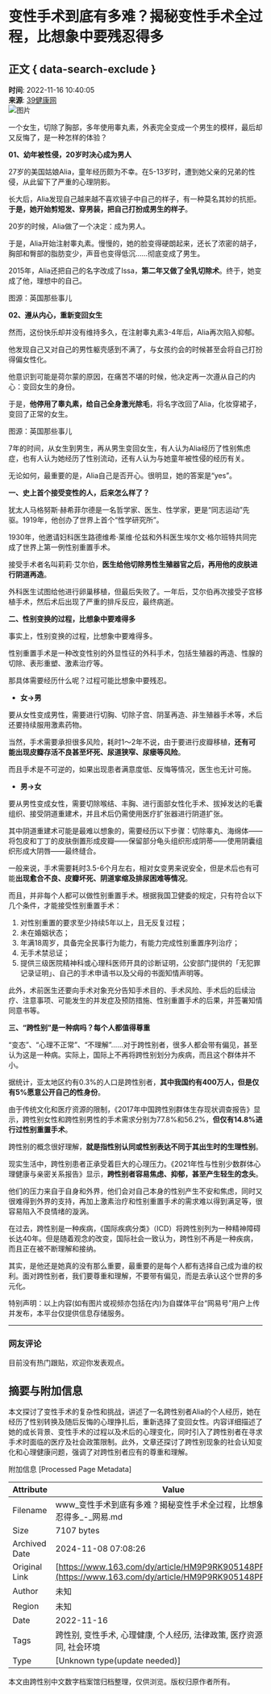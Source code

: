 # 变性手术到底有多难？揭秘变性手术全过程，比想象中要残忍得多

## 正文 { data-search-exclude }


**时间**: 2022-11-16 10:40:05  
**来源**: [39健康网](https://www.163.com/dy/media/T1450859617079.html)  
![图片](https://static.ws.126.net/163/f2e/dy_media/dy_media/static/images/ipLocation.f6d00eb.svg)

一个女生，切除了胸部，多年使用睾丸素，外表完全变成一个男生的模样，最后却又反悔了，是一种怎样的体验？

**01、幼年被性侵，20岁时决心成为男人**

27岁的美国姑娘Alia，童年经历颇为不幸。在5-13岁时，遭到她父亲的兄弟的性侵，从此留下了严重的心理阴影。

长大后，Alia发现自己越来越不喜欢镜子中自己的样子，有一种莫名其妙的抗拒。**于是，她开始剪短发、穿男装，把自己打扮成男生的样子**。

20岁的时候，Alia做了一个决定：成为男人。

于是，Alia开始注射睾丸素。慢慢的，她的脸变得硬朗起来，还长了浓密的胡子，胸部和臀部的脂肪变少，声音也变得低沉……彻底变成了男生。

2015年，Alia还把自己的名字改成了Issa，**第二年又做了全乳切除术**。终于，她变成了他，理想中的自己。

图源：英国那些事儿

**02、遵从内心，重新变回女生**

然而，这份快乐却并没有维持多久，在注射睾丸素3-4年后，Alia再次陷入抑郁。

他发现自己又对自己的男性躯壳感到不满了，与女孩约会的时候甚至会将自己打扮得偏女性化。

他意识到可能是荷尔蒙的原因，在痛苦不堪的时候，他决定再一次遵从自己的内心：变回女生的身份。

于是，**他停用了睾丸素，给自己全身激光除毛**，将名字改回了Alia，化妆穿裙子，变回了正常的女生。

图源：英国那些事儿

7年的时间，从女生到男生，再从男生变回女生，有人认为Alia经历了性别焦虑症，也有人认为她经历了性别流动，还有人认为与她童年被性侵的经历有关。

无论如何，最重要的是，Alia自己是否开心。很明显，她的答案是“yes”。

**一、史上首个接受变性的人，后来怎么样了？**

犹太人马格努斯·赫希菲尔德是一名哲学家、医生、性学家，更是“同志运动”先驱。1919年，他创办了世界上首个“性学研究所”。

1930年，他邀请妇科医生路德维希·莱维·伦兹和外科医生埃尔文·格尔班特共同完成了世界上第一例性别重置手术。

接受手术者名叫莉莉·艾尔伯，**医生给他切除男性生殖器官之后，再用他的皮肤进行阴道再造**。

外科医生试图给他进行卵巢移植，但最后失败了。一年后，艾尔伯再次接受子宫移植手术，然后术后出现了严重的排斥反应，最终病逝。

**二、性别变换的过程，比想象中要难得多**

事实上，性别变换的过程，比想象中要难得多。

性别重置手术是一种改变性别的外显性征的外科手术，包括生殖器的再造、性腺的切除、表形重塑、激素治疗等。

那具体需要经历什么呢？过程可能比想象中要残忍。

- **女→男**

要从女性变成男性，需要进行切胸、切除子宫、阴茎再造、非生殖器手术等，术后还要持续服用激素药物。

当然，手术需要承担很多风险，耗时1～2年不说，由于要进行皮瓣移植，**还有可能出现皮瓣存活不良甚至坏死、尿道狭窄、尿瘘等风险**。

而且手术是不可逆的，如果出现患者满意度低、反悔等情况，医生也无计可施。

- **男→女**

要从男性变成女性，需要切除喉结、丰胸、进行面部女性化手术、拔掉发达的毛囊组织、接受阴道重建术，并且术后仍需使用医疗扩张器进行阴道扩张。

其中阴道重建术可能是最难以想象的，需要经历以下步骤：切除睾丸、海绵体——将包皮和丁丁的皮肤倒置形成皮瓣——保留部分龟头组织形成阴蒂——使用阴囊组织形成大阴唇——最终缝合。

一般来说，手术需要耗时3.5-6个月左右，相对女变男来说安全，但是术后也有可能**出现愈合不良、皮瓣坏死、阴道挛缩及排尿困难等情况**。

而且，并非每个人都可以做性别重置手术。根据我国卫健委的规定，只有符合以下几个条件，才能接受性别重置手术：

1. 对性别重置的要求至少持续5年以上，且无反复过程；
2. 未在婚姻状态；
3. 年满18周岁，具备完全民事行为能力，有能力完成性别重置序列治疗；
4. 无手术禁忌证；
5. 提供三级医院精神科或心理科医师开具的诊断证明，公安部门提供的「无犯罪记录证明」、自己的手术申请书以及父母的书面知情声明等。

此外，术前医生还要向手术对象充分告知手术目的、手术风险、手术后的后续治疗、注意事项、可能发生的并发症及预防措施、性别重置手术的后果，并签署知情同意书等。

**三、“跨性别”是一种病吗？每个人都值得尊重**

“变态”、“心理不正常”、“不理解”……对于跨性别者，很多人都会带有偏见，甚至认为这是一种病。实际上，国际上不再将跨性别划分为疾病，而且这个群体并不小。

据统计，亚太地区约有0.3%的人口是跨性别者，**其中我国约有400万人，但是仅有5%愿意公开自己的性身份**。

由于传统文化和医疗资源的限制，《2017年中国跨性别群体生存现状调查报告》显示，跨性别女性和跨性别男性的手术需求分别为77.8%和56.2%，**但仅有14.8%进行过性别重置手术**。

跨性别的概念很好理解，**就是指性别认同或性别表达不同于其出生时的生理性别**。

现实生活中，跨性别患者正承受着巨大的心理压力。《2021年性与性别少数群体心理健康与亲密关系报告》显示，**跨性别者容易焦虑、抑郁，甚至产生轻生的念头**。

他们的压力来自于自身和外界，他们会对自己本身的性别产生不安和焦虑，同时又很难得到外界的支持，再加上激素治疗和性别重置手术的需求难以得到满足等，很容易陷入不良情绪的漩涡。

在过去，跨性别是一种疾病，《国际疾病分类》（ICD）将跨性别列为一种精神障碍长达40年。但是随着观念的改变，国际社会一致认为，跨性别不再是一种疾病，而且正在被不断理解和接纳。

其实，是他还是她真的没有那么重要，最重要的是每个人都有选择自己成为谁的权利。面对跨性别者，我们要尊重和理解，不要带有偏见，而是去承认这个世界的多元化。

特别声明：以上内容(如有图片或视频亦包括在内)为自媒体平台“网易号”用户上传并发布，本平台仅提供信息存储服务。

---

### 网友评论

目前没有热门跟贴，欢迎你发表观点。

## 摘要与附加信息

<!-- tcd_abstract -->
本文探讨了变性手术的复杂性和挑战，讲述了一名跨性别者Alia的个人经历，她在经历了性别转换及随后反悔的心理挣扎后，重新选择了变回女性。内容详细描述了她的成长背景、变性手术的过程以及术后的心理变化，同时引入了跨性别者在寻求手术时面临的医疗及社会政策限制。此外，文章还探讨了跨性别现象的社会认知变化和心理健康问题，强调了对跨性别者应有的尊重和理解。
<!-- tcd_abstract_end -->

附加信息 [Processed Page Metadata]

| Attribute       | Value                                  |
|-----------------|----------------------------------------|
| Filename        | www_变性手术到底有多难？揭秘变性手术全过程，比想象中要残忍得多_-_网易.md                             |
| Size            | 7107 bytes                           |
| Archived Date   | 2024-11-08 07:08:26                             |
| Original Link   | [https://www.163.com/dy/article/HM9P9RK905148PF4.html](https://www.163.com/dy/article/HM9P9RK905148PF4.html)                       |
| Author          | 未知                               |
| Region          | 未知                               |
| Date            | 2022-11-16                                 |
| Tags            | 跨性别, 变性手术, 心理健康, 个人经历, 法律政策, 医疗资源, 性别认同, 社会环境                                 |
| Type            | [Unknown type(update needed)]                                 |
<!-- tcd_table_end -->

本文由跨性别中文数字档案馆归档整理，仅供浏览。版权归原作者所有。
